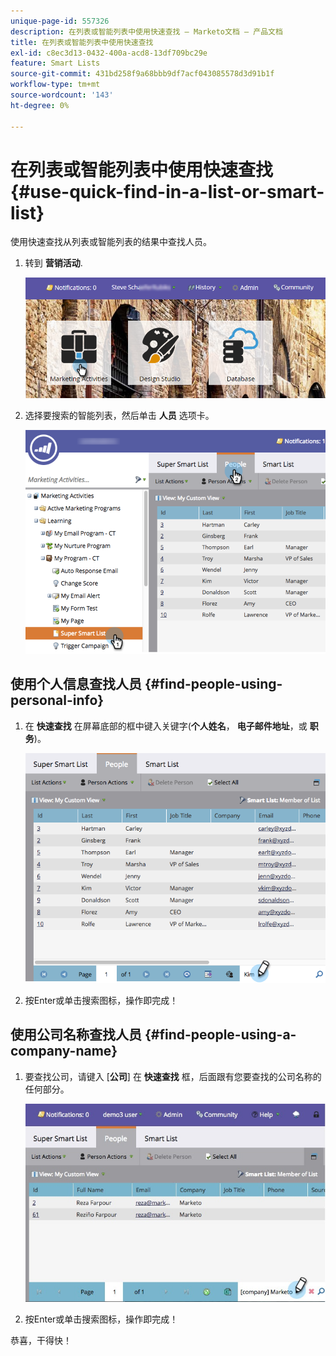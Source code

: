 ```yaml
---
unique-page-id: 557326
description: 在列表或智能列表中使用快速查找 — Marketo文档 — 产品文档
title: 在列表或智能列表中使用快速查找
exl-id: c8ec3d13-0432-400a-acd8-13df709bc29e
feature: Smart Lists
source-git-commit: 431bd258f9a68bbb9df7acf043085578d3d91b1f
workflow-type: tm+mt
source-wordcount: '143'
ht-degree: 0%

---
```


# 在列表或智能列表中使用快速查找 {#use-quick-find-in-a-list-or-smart-list}

使用快速查找从列表或智能列表的结果中查找人员。

1. 转到 **营销活动**.

   ![](assets/login-marketing-activities.png)

1. 选择要搜索的智能列表，然后单击 **人员** 选项卡。

   ![](assets/smartlistpeople.png)

## 使用个人信息查找人员 {#find-people-using-personal-info}

1. 在 **快速查找** 在屏幕底部的框中键入关键字(**个人姓名**， **电子邮件地址**，或 **职务**)。

   ![](assets/searchpeople.png)

1. 按Enter或单击搜索图标，操作即完成！

## 使用公司名称查找人员 {#find-people-using-a-company-name}

1. 要查找公司，请键入 [**公司**] 在 **快速查找** 框，后面跟有您要查找的公司名称的任何部分。

   ![](assets/supersmartlistsearch.jpg)

1. 按Enter或单击搜索图标，操作即完成！

恭喜，干得快！
